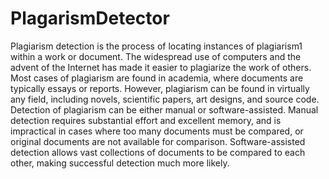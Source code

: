 # PlagarismDetector
Plagiarism detection is the process of locating instances of plagiarism1 within a work or document. The widespread use of computers and the advent of the Internet has made it easier to plagiarize the work of others. Most cases of plagiarism are found in academia, where documents are typically essays or reports. However, plagiarism can be found in virtually any field, including novels, scientific papers, art designs, and source code.  Detection of plagiarism can be either manual or software-assisted. Manual detection requires substantial effort and excellent memory, and is impractical in cases where too many documents must be compared, or original documents are not available for comparison. Software-assisted detection allows vast collections of documents to be compared to each other, making successful detection much more likely.
